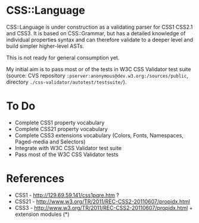 CSS::Language
=============

CSS::Language is under construction as a validating parser for CSS1 CSS2.1
and CSS3. It is based  on CSS::Grammar, but has a detailed knowledge of
individual properties syntax and can therefore validate to a deeper level and
build simpler higher-level ASTs.

This is not ready for general consumption yet.

My initial aim is to pass most or of the tests in W3C CSS Validator test
suite (source: CVS repository `:pserver:anonymous@dev.w3.org:/sources/public`, directory `./css-validator/autotest/testsuite/`).

To Do
=====
- Complete CSS1 property vocabulary
- Complete CSS21 property vocabulary
- Complete CSS3 extensions vocabulary (Colors, Fonts, Namespaces, Paged-media and Selectors)
- Integrate with W3C CSS Validator test suite
- Pass most of the W3C CSS Validator tests

References
==========
- CSS1 - http://129.69.59.141/css1pqre.htm ?
- CSS21 - http://www.w3.org/TR/2011/REC-CSS2-20110607/propidx.html
- CSS3 - http://www.w3.org/TR/2011/REC-CSS2-20110607/propidx.html + extension modules (*)



